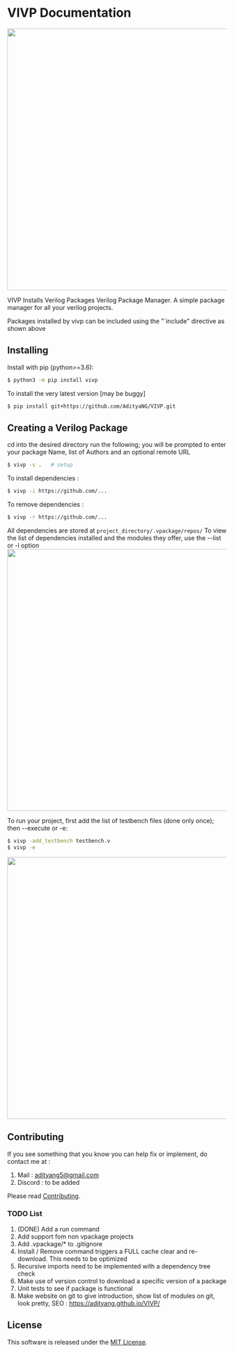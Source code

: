 # VIVP Documentation

<img src="https://github.com/AdityaNG/VIVP/blob/main/docs/img/example1.png?raw=true" width="600">

VIVP Installs Verilog Packages
Verilog Package Manager. A simple package manager for all your verilog projects.

Packages installed by vivp can be included using the "`include" directive as shown above 

## Installing

Install with pip (python>=3.6):

```bash
$ python3 -m pip install vivp
```

To install the very latest version [may be buggy]
```bash
$ pip install git+https://github.com/AdityaNG/VIVP.git
```

## Creating a Verilog Package

cd into the desired directory run the following; you will be prompted to enter your package Name, list of Authors and an optional remote URL

```bash
$ vivp -s .   # setup
```
To install dependencies : 
```bash
$ vivp -i https://github.com/...
```
To remove dependencies : 
```bash
$ vivp -r https://github.com/...
```
All dependencies are stored at `project_directory/.vpackage/repos/`
To view the list of dependencies installed and the modules they offer, use the --list or -l option
<img src="https://github.com/AdityaNG/VIVP/blob/main/docs/img/example2.png?raw=true" width="600">

To run your project, first add the list of testbench files (done only once); then --execute or -e: 
```bash
$ vivp -add_testbench testbench.v
$ vivp -e
```

<img src="https://github.com/AdityaNG/VIVP/blob/main/docs/img/demo1.png?raw=true" width="600">

## Contributing
If you see something that you know you can help fix or implement, do contact me at :
1. Mail : adityang5@gmail.com
2. Discord : to be added

Please read [Contributing](https://github.com/AdityaNG/VIVP/blob/main/CONTRIBUTING.md).

### TODO List
1. (DONE) Add a run command
2. Add support fom non vpackage projects
3. Add .vpackage/* to .gitignore
4. Install / Remove command triggers a FULL cache clear and re-download. This needs to be optimized
5. Recursive imports need to be implemented with a dependency tree check
6. Make use of version control to download a specific version of a package
7. Unit tests to see if package is functional
8. Make website on git to give introduction, show list of modules on git, look pretty, SEO : https://adityang.github.io/VIVP/

## License

This software is released under the [MIT License](https://github.com/AdityaNG/VIVP/blob/main/LICENSE.txt).